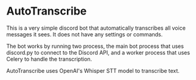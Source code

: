 # AutoTranscribe

This is a very simple discord bot that automatically transcribes all voice messages it sees. It does not have any settings or commands.

The bot works by running two process, the main bot process that uses discord.py to connect to the Discord API, and a worker process that uses Celery to handle the transcription. 

AutoTranscribe uses OpenAI's Whisper STT model to transcribe text.